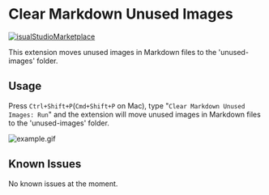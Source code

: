 # Clear Markdown Unused Images

[![isualStudioMarketplace](https://img.shields.io/badge/VisualStudioMarketplace-v1.0.2-green.svg)](https://marketplace.visualstudio.com/items?itemName=therainisme.clear-markdown-unused-images)

This extension moves unused images in Markdown files to the 'unused-images' folder.

## Usage

Press `Ctrl+Shift+P`(`Cmd+Shift+P` on Mac), type "`Clear Markdown Unused Images: Run`" and the extension will move unused images in Markdown files to the 'unused-images' folder.

![example.gif](https://raw.githubusercontent.com/therainisme/vscode-clear-markdown-unused-images/main/assets/example.gif)

## Known Issues

No known issues at the moment.